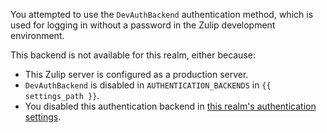 You attempted to use the `DevAuthBackend` authentication method, which
is used for logging in without a password in the Zulip development
environment.

This backend is not available for this realm, either because:

* This Zulip server is configured as a production server.
* `DevAuthBackend` is disabled in `AUTHENTICATION_BACKENDS` in `{{
settings_path }}`.
* You disabled this authentication backend in [this realm's
  authentication settings](/help/configure-authentication-methods).

